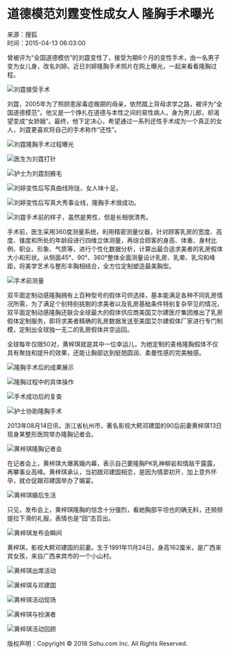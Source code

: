 # 道德模范刘霆变性成女人 隆胸手术曝光

来源：搜狐  
时间：2015-04-13 06:03:00  

曾被评为“全国道德模仿”的刘霆变性了，接受为期6个月的变性手术，由一名男子变为女儿身，改名刘婷。近日刘婷隆胸手术照片在网上曝光，一起来看看隆胸过程。

![刘霆接受手术](https://n1.itc.cn/img8/wb/smccloud/recom/2015/04/13/142887730296674980.JPEG)

刘霆，2005年为了照顾患尿毒症晚期的母亲，依然踏上背母求学之路，被评为“全国道德模范”。他又是一个挣扎在道德与本性之间的易性病人，身为男儿郎，却渴望变成“女娇娥”。最终，他下定决心，希望通过一系列还性手术成为一个真正的女人，刘霆更喜欢将自己的手术称作“还性”。

![刘霆隆胸手术过程曝光](https://n1.itc.cn/img8/wb/smccloud/recom/2015/04/13/142887730322307036.JPEG)

![医生为刘霆打针](https://n1.itc.cn/img8/wb/smccloud/recom/2015/04/13/142887730344789866.JPEG)

![护士为刘霆刮腋毛](https://n1.itc.cn/img8/wb/smccloud/recom/2015/04/13/142887730375229339.JPEG)

![刘婷变性后写真曲线玲珑，女人味十足。](https://n1.itc.cn/img8/wb/smccloud/recom/2015/04/13/142887730396381682.JPEG)

![刘婷变性后写真大秀事业线，隆胸手术很成功。](https://n1.itc.cn/img8/wb/smccloud/recom/2015/04/13/142887730425991149.JPEG)

![刘霆手术前的样子，虽然是男性，但是长相很清秀。](https://n1.itc.cn/img8/wb/smccloud/recom/2015/04/13/142887730802251083.JPEG)

手术前，医生采用360度测量系统，利用精密测量仪器，针对顾客乳房的宽度、高度、锥度和所处的年龄段进行四维立体测量，再综合顾客的身高、体重、身材比例、职业、形象、气质等，进行个性化数据分析，计算出最合适求美者的乳房假体大小和形状。从侧面45°、90°、360°整体全面测量设计乳房、乳晕、乳沟和峰距，将美学艺术与整形丰胸相结合，全方位定制塑造最美胸型。

![手术前测量](https://n1.itc.cn/img8/wb/smccloud/recom/2015/04/13/142887730885779346.JPEG)

双平面定制动感隆胸拥有上百种型号的假体可供选择，基本能满足各种不同乳房情况所需，为了满足个别特别挑剔的求美者以及乳房基础条件特别复杂罕见的情况，双平面定制动感隆胸还联合全球最大的假体供应商美国艾尔建医疗集团推出了乳房假体定制服务，即将求美者精确的乳房数据发送至美国艾尔建假体厂家进行专门制模，定制出全球独一无二的乳房假体并空运回。

全球每年仅限50对，黄梓琪就是其中一位幸运儿，为她定制的麦格隆胸假体不仅具有聚拢和提升的效果，还能让胸部达到挺翘圆润、柔曼性感的完美触感。

![隆胸手术后的成果展示](https://n1.itc.cn/img8/wb/smccloud/recom/2015/04/13/142887731023304646.JPEG)

![隆胸过程中的具体操作](https://n1.itc.cn/img8/wb/smccloud/recom/2015/04/13/142887731070452598.JPEG)

![手术成功后的复查](https://n1.itc.cn/img8/wb/smccloud/recom/2015/04/13/142887731108164853.JPEG)

![护士协助隆胸手术](https://n1.itc.cn/img8/wb/smccloud/recom/2015/04/13/142887731137747556.JPEG)

2013年08月14日讯，浙江省杭州市，著名影视大鳄邓建国的90后前妻黄梓琪13日现身某整形医院举办隆胸记者会。

![黄梓琪隆胸记者会](https://n1.itc.cn/img8/wb/smccloud/recom/2015/04/13/142887731162814482.JPEG)

在记者会上，黄梓琪大爆离婚内幕，表示自己要隆胸PK乳神柳岩和情敌干露露，再攀事业高峰。黄梓琪承认，当初跟邓建国相恋，是因为情窦初开，加上意外怀孕，就仓促跟邓建国举办了婚宴。

![黄梓琪婚后生活](https://n1.itc.cn/img8.wb/smccloud/recom/2015/04/13/142887731188257205.JPEG)

只见，发布会上，黄梓琪隆胸的信念十分强烈，看她胸部平坦也的确无料，还频频提拉下滑的礼服，表情也是“囧”态百出。

![黄梓琪发布会瞬间](https://n1.itc.cn/img8.wb/smccloud/recom/2015/04/13/142887731519690478.JPEG)

黄梓琪，影视大鳄邓建国的前妻。生于1991年11月24日，身高162厘米，是广西来宾女孩，来自广西来宾市的一个小山村。

![黄梓琪出席活动](https://n1.itc.cn/img8.wb/smccloud/recom/2015/04/13/142887731554411665.JPEG)

![黄梓琪与邓建国](https://n1.itc.cn/img8.wb/smccloud/recom/2015/04/13/142887731971668642.JPEG)

![黄梓琪活动现场](https://n1.itc.cn/img8.wb/smccloud/recom/2015/04/13/142887732002155661.JPEG)

![黄梓琪与扮演者](https://n1.itc.cn/img8.wb/smccloud/recom/2015/04/13/142887732031686220.JPEG)

![黄梓琪活动回顾](https://n1.itc.cn/img8.wb/smccloud/recom/2015/04/13/142887732057436098.JPEG)  

版权声明：Copyright © 2018 Sohu.com Inc. All Rights Reserved.
<!-- tcd_original_link https://mt.sohu.com/20150413/n411162549.shtml -->
